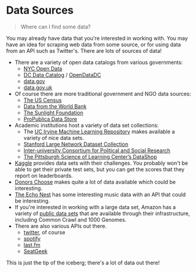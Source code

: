 # Data Sources

> Where can I find some data?

You may already have data that you're interested in working with. You may have an idea for scraping web data from some source, or for using data from an API such as Twitter's. There are lots of sources of data!

 * There are a variety of open data catalogs from various governments:
     * [NYC Open Data](https://nycopendata.socrata.com/)
     * [DC Data Catalog](http://data.dc.gov/) / [OpenDataDC](http://www.opendatadc.org/)
     * [data.gov](https://www.data.gov/)
     * [data.gov.uk](http://data.gov.uk/)
 * Of course there are more traditional government and NGO data sources:
     * [The US Census](http://www.census.gov/)
     * [Data from the World Bank](http://data.worldbank.org/)
     * [The Sunlight Foundation](http://sunlightfoundation.com/api/)
     * [ProPublica Data Store](https://projects.propublica.org/data-store/)
 * Academic institutions host a variety of data set collections:
     * The [UC Irvine Machine Learning Repository](http://archive.ics.uci.edu/ml/) makes available a variety of nice data sets.
     * [Stanford Large Network Dataset Collection](http://snap.stanford.edu/data/)
     * [Inter-university Consortium for Political and Social Research](http://www.icpsr.umich.edu/)
     * [The Pittsburgh Science of Learning Center’s DataShop](http://www.learnlab.org/technologies/datashop/)
 * [Kaggle](http://www.kaggle.com/) provides data sets with their challenges. You probably won't be able to get their private test sets, but you can get the scores that they report on leaderboards.
 * [Donors Choose](http://data.donorschoose.org/) makes quite a lot of data available which could be interesting.
 * [The Echo Nest](http://the.echonest.com/) has some interesting music data with an API that could be interesting.
 * If you're interested in working with a large data set, Amazon has a variety of [public data sets](http://aws.amazon.com/publicdatasets/) that are available through their infrastructure, including Common Crawl and 1000 Genomes.
 * There are also various APIs out there.
     * [twitter](https://dev.twitter.com/), of course
     * [spotify](https://developer.spotify.com/technologies/web-api/)
     * [last.fm](http://www.last.fm/api)
     * [SeatGeek](http://platform.seatgeek.com/)

This is just the tip of the iceberg; there's a lot of data out there!
